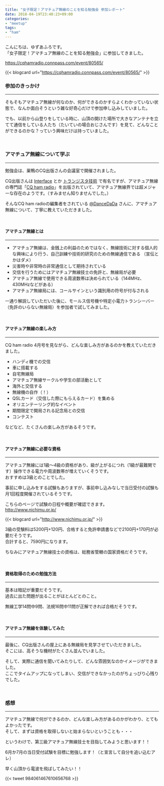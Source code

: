 ```yaml
---
title: "女子限定！アマチュア無線のことを知る勉強会 参加レポート"
date: 2018-04-19T23:40:23+09:00
categories:
- "meetup"
tags:
- "ham"
---
```


こんにちは、ゆずあふろです。  
「女子限定！アマチュア無線のことを知る勉強会」に参加してきました。

<!--more-->

https://cqhamradio.connpass.com/event/80565/

{{< blogcard url="https://cqhamradio.connpass.com/event/80565/" >}}

### 参加のきっかけ
---

そもそもアマチュア無線が何なのか、何ができるのかすらよくわかっていない状態で、なんか面白そうという雑な好奇心だけで参加申し込みしていました。

でも、以前から山登りをしている時に、山頂の開けた場所で大きなアンテナを立てて通信をしている人たち（たいていの場合おじさんです）を見て、どんなことができるのかな？っていう興味だけは持っていました。

<br/>

### アマチュア無線について学ぶ
---

勉強会は、巣鴨のCQ出版さんの会議室で開催されました。

CQ出版さんは [Interface](http://interface.cqpub.co.jp/) とか [トランジスタ技術](http://toragi.cqpub.co.jp/) で有名ですが、アマチュア無線の専門誌「[CQ ham radio](http://ham.cqpub.co.jp/)」を出版されていて、アマチュア無線界では超メジャーな存在のようです。（すみません知りませんでした。）

そんなCQ ham radioの編集者をされている [@DanceDaDa](https://twitter.com/DanceDaDa) さんに、アマチュア無線について、丁寧に教えていただきました。

<br/>

#### アマチュア無線とは
---
* アマチュア無線は、金銭上の利益のためではなく、無線技術に対する個人的な興味により行う、自己訓練や技術的研究のための無線通信である
（宣伝とかはダメ）
* 災害時や非常時の非常通信として期待されている
* 交信を行うためにはアマチュア無線技士の免許と、無線局が必要
* アマチュア無線で使用できる周波数帯は決められている（144MHz、430MHzなどがある）
* アマチュア無線局には、コールサインという識別用の符号が付与される

一通り解説していただいた後に、モールス信号機や特定小電力トランシーバー（免許のいらない無線局）を参加者で試してみました。

<br/>

#### アマチュア無線の楽しみ方
---
CQ ham radio 4月号を見ながら、どんな楽しみ方があるのかを教えていただきました。

* ハンディ機での交信
* 車に搭載する
* 自宅無線局
* アマチュア無線サークルや学生の部活動として
* 海外と交信する
* 無線機の自作（！）
* QSLカード（交信した際にもらえるカード）を集める
* オリエンテーリング的なイベント
* 期間限定で開局される記念局との交信
* コンテスト

などなど、たくさんの楽しみ方があるそうです。

<br/>

#### アマチュア無線に必要な資格
---
アマチュア無線には1級〜4級の資格があり、級が上がるにつれ（1級が最難関です）操作できる電力や周波数帯が増えていくそうです。  
おすすめは3級とのことでした。

事前に申し込みをする試験もありますが、事前申し込みなしで当日受付の試験も月1回程度開催されているそうです。

こちらのページで試験の日程や概要が確認できます。  
http://www.nichimu.or.jp/

{{< blogcard url="http://www.nichimu.or.jp/" >}}

3級の受験料は5200円+120円、合格すると免許申請書などで2100円+170円が必要だそうです。  
合計すると、7590円になります。

ちなみにアマチュア無線技士の資格は、総務省管轄の国家資格だそうです。

<br/>

#### 資格取得のための勉強方法
---
基本は暗記が重要だそうです。  
過去に出た問題が出ることがほとんどとのこと。

無線工学14問中9問、法規16問中11問が正解できれば合格だそうです。

<br/>

#### アマチュア無線を体験してみた
---
最後に、CQ出版さんの屋上にある無線局を見学させていただきました。  
そこには、高そうな機材がたくさん並んでいました。

そして、実際に通信を聞いてみたりして、どんな雰囲気なのかイメージができました。  
ここでタイムアップになってしまい、交信ができなかったのがちょっぴり心残りでした。

<br/>

### 感想
---

アマチュア無線で何ができるのか、どんな楽しみ方があるのかがわかり、とてもよかったです。  
そして、まずは資格を取得しないと始まらないということも・・・

というわけで、第三級アマチュア無線技士を目指してみようと思います！！

6月か7月の当日受付試験を目標に勉強します！（と宣言して自分を追い込むアレ）

早く山頂から電波を飛ばしてみたい！！

{{< tweet 984061467610656768 >}}

<br/>
